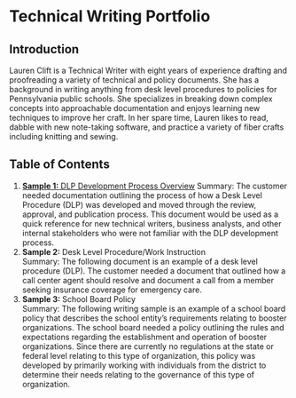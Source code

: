 # Technical Writing Portfolio
## Introduction
Lauren Clift is a Technical Writer with eight years of experience drafting and proofreading a variety of technical and policy documents. She has a background in writing anything from desk level procedures to policies for Pennsylvania public schools. She specializes in breaking down complex concepts into approachable documentation and enjoys learning new techniques to improve her craft. In her spare time, Lauren likes to read, dabble with new note-taking software, and practice a variety of fiber crafts including knitting and sewing.
## Table of Contents
1. [**Sample 1:** DLP Development Process Overview](writing-sample1.md)
Summary: The customer needed documentation outlining the process of how a Desk Level Procedure (DLP) was developed and moved through the review, approval, and publication process. This document would be used as a quick reference for new technical writers, business analysts, and other internal stakeholders who were not familiar with the DLP development process.
&nbsp;
2. **Sample 2:** Desk Level Procedure/Work Instruction  
Summary: The following document is an example of a desk level procedure (DLP). The customer needed a document that outlined how a call center agent should resolve and document a call from a member seeking insurance coverage for emergency care.  
3. **Sample 3:** School Board Policy  
Summary: The following writing sample is an example of a school board policy that describes the school entity’s requirements relating to booster organizations. The school board needed a policy outlining the rules and expectations regarding the establishment and operation of booster organizations. Since there are currently no regulations at the state or federal level relating to this type of organization, this policy was developed by primarily working with individuals from the district to determine their needs relating to the governance of this type of organization.